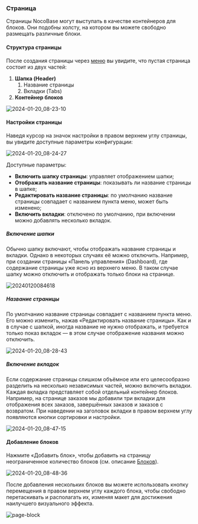 ### **Страница**

Страницы NocoBase могут выступать в качестве контейнеров для блоков. Они подобны холсту, на котором вы можете свободно размещать различные блоки.

#### **Структура страницы**

После создания страницы через [меню](/handbook/ui/menus) вы увидите, что пустая страница состоит из двух частей:

1. **Шапка (Header)**
   1. Название страницы
   2. Вкладки (Tabs)
2. **Контейнер блоков**

![2024-01-20_08-23-10](https://static-docs.nocobase.com/2024-01-20_08-23-10.jpg)

#### **Настройки страницы**

Наведя курсор на значок настройки в правом верхнем углу страницы, вы увидите доступные параметры конфигурации:

![2024-01-20_08-24-27](https://static-docs.nocobase.com/2024-01-20_08-24-27.jpg)

Доступные параметры:

- **Включить шапку страницы**: управляет отображением шапки;
- **Отображать название страницы**: показывать ли название страницы в шапке;
- **Редактировать название страницы**: по умолчанию название страницы совпадает с названием пункта меню, может быть изменено;
- **Включить вкладки**: отключено по умолчанию, при включении можно добавлять несколько вкладок.

##### **Включение шапки**

Обычно шапку включают, чтобы отображать название страницы и вкладки. Однако в некоторых случаях её можно отключить. Например, при создании страницы «Панель управления» (Dashboard), где содержание страницы уже ясно из верхнего меню. В таком случае шапку можно отключить и отображать только блоки на странице.

![20240120084618](https://static-docs.nocobase.com/20240120084618.png)

##### **Название страницы**

По умолчанию название страницы совпадает с названием пункта меню. Его можно изменить, нажав «Редактировать название страницы». Как и в случае с шапкой, иногда название не нужно отображать, и требуется только показ вкладок — в этом случае отображение названия можно отключить.

![2024-01-20_08-28-43](https://static-docs.nocobase.com/2024-01-20_08-28-43.jpg)

##### **Включение вкладок**

Если содержание страницы слишком объёмное или его целесообразно разделить на несколько независимых частей, можно включить вкладки. Каждая вкладка представляет собой отдельный контейнер блоков. Например, на странице заказов мы добавили три вкладки для отображения всех заказов, завершённых заказов и заказов с возвратом. При наведении на заголовок вкладки в правом верхнем углу появляются кнопки сортировки и настройки.

![2024-01-20_08-47-15](https://static-docs.nocobase.com/2024-01-20_08-47-15.jpg)

#### **Добавление блоков**

Нажмите «Добавить блок», чтобы добавить на страницу неограниченное количество блоков (см. описание [Блоков](./blocks/index.md)).

![2024-01-20_08-48-36](https://static-docs.nocobase.com/2024-01-20_08-48-36.jpg)

После добавления нескольких блоков вы можете использовать кнопку перемещения в правом верхнем углу каждого блока, чтобы свободно перетаскивать и располагать их, изменяя макет для достижения наилучшего визуального эффекта.

![page-block](https://static-docs.nocobase.com/page-block.gif)
